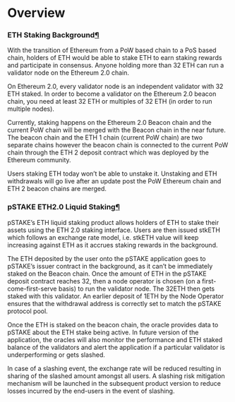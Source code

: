 # Overview

### ETH Staking Background[¶](broken-reference) <a href="#eth-staking-background" id="eth-staking-background"></a>

With the transition of Ethereum from a PoW based chain to a PoS based chain, holders of ETH would be able to stake ETH to earn staking rewards and participate in consensus. Anyone holding more than 32 ETH can run a validator node on the Ethereum 2.0 chain.

On Ethereum 2.0, every validator node is an independent validator with 32 ETH staked. In order to become a validator on the Ethereum 2.0 beacon chain, you need at least 32 ETH or multiples of 32 ETH (in order to run multiple nodes).

Currently, staking happens on the Ethereum 2.0 Beacon chain and the current PoW chain will be merged with the Beacon chain in the near future. The beacon chain and the ETH 1 chain (current PoW chain) are two separate chains however the beacon chain is connected to the current PoW chain through the ETH 2 deposit contract which was deployed by the Ethereum community.

Users staking ETH today won’t be able to unstake it. Unstaking and ETH withdrawals will go live after an update post the PoW Ethereum chain and ETH 2 beacon chains are merged.

### pSTAKE ETH2.0 Liquid Staking[¶](broken-reference) <a href="#pstake-eth20-liquid-staking" id="pstake-eth20-liquid-staking"></a>

pSTAKE’s ETH liquid staking product allows holders of ETH to stake their assets using the ETH 2.0 staking interface. Users are then issued stkETH which follows an exchange rate model, i.e. stkETH value will keep increasing against ETH as it accrues staking rewards in the background.

The ETH deposited by the user onto the pSTAKE application goes to pSTAKE’s issuer contract in the background, as it can’t be immediately staked on the Beacon chain. Once the amount of ETH in the pSTAKE deposit contract reaches 32, then a node operator is chosen (on a first-come-first-serve basis) to run the validator node. The 32ETH then gets staked with this validator. An earlier deposit of 1ETH by the Node Operator ensures that the withdrawal address is correctly set to match the pSTAKE protocol pool.

Once the ETH is staked on the beacon chain, the oracle provides data to pSTAKE about the ETH stake being active. In future version of the application, the oracles will also monitor the performance and ETH staked balance of the validators and alert the application if a particular validator is underperforming or gets slashed.

In case of a slashing event, the exchange rate will be reduced resulting in sharing of the slashed amount amongst all users. A slashing risk mitigation mechanism will be launched in the subsequent product version to reduce losses incurred by the end-users in the event of slashing.
